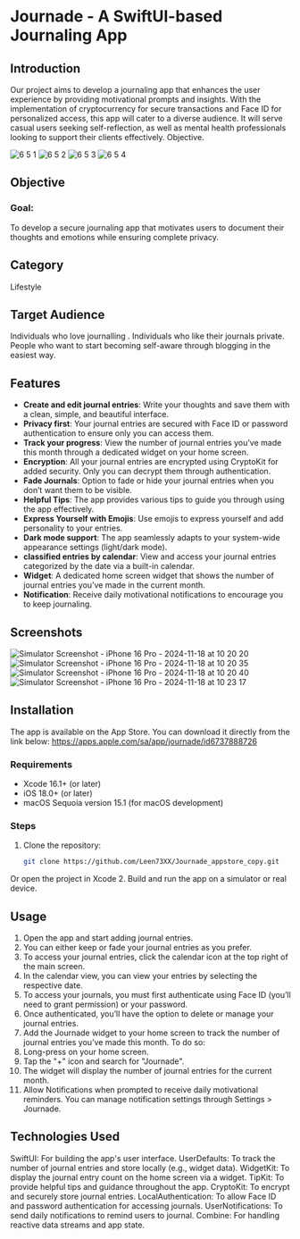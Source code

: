 # Journade - A SwiftUI-based Journaling App

## Introduction
Our project aims to develop a journaling app that enhances the user experience by providing motivational prompts and insights. With the implementation of cryptocurrency for secure transactions and Face ID for personalized access, this app will cater to a diverse audience. It will serve casual users seeking self-reflection, as well as mental health professionals looking to support their clients effectively.
Objective.

![6 5 _1_](https://github.com/user-attachments/assets/ead6be70-8e2a-42bb-8c2e-fe20d870ca84)
![6 5 _2_](https://github.com/user-attachments/assets/c7ca0542-b725-440c-bfc8-27c538afec6a)
![6 5 _3_](https://github.com/user-attachments/assets/8c8e50c5-47c9-489e-9ca4-c112f460c0b4)
![6 5 _4_](https://github.com/user-attachments/assets/f8966587-316d-435e-844a-0c23726ef778)


## Objective
### Goal:
To develop a secure journaling app that motivates users to document their thoughts and emotions while ensuring complete privacy.

## Category
Lifestyle

## Target Audience
Individuals who love journalling .
Individuals who like their journals private.
People who want to start becoming self-aware through blogging in the easiest way.


## Features
- **Create and edit journal entries**: Write your thoughts and save them with a clean, simple, and beautiful interface.
- **Privacy first**:  Your journal entries are secured with Face ID or password authentication to ensure only you can access them.
- **Track your progress**: View the number of journal entries you’ve made this month through a dedicated widget on your home screen.
- **Encryption**: All your journal entries are encrypted using CryptoKit for added security. Only you can decrypt them through authentication.
- **Fade Journals**: Option to fade or hide your journal entries when you don’t want them to be visible.
- **Helpful Tips**: The app provides various tips to guide you through using the app effectively.
- **Express Yourself with Emojis**: Use emojis to express yourself and add personality to your entries.
- **Dark mode support**: The app seamlessly adapts to your system-wide appearance settings (light/dark mode).
- **classified entries by calendar**: View and access your journal entries categorized by the date via a built-in calendar.
- **Widget**: A dedicated home screen widget that shows the number of journal entries you’ve made in the current month.
- **Notification**: Receive daily motivational notifications to encourage you to keep journaling.


## Screenshots
![Simulator Screenshot - iPhone 16 Pro - 2024-11-18 at 10 20 20](https://github.com/user-attachments/assets/337a589e-dd11-46ac-9d78-82e22e936d61)
![Simulator Screenshot - iPhone 16 Pro - 2024-11-18 at 10 20 35](https://github.com/user-attachments/assets/737bfca4-973a-4dcf-b20e-59dad887d916)
![Simulator Screenshot - iPhone 16 Pro - 2024-11-18 at 10 20 40](https://github.com/user-attachments/assets/63daf04b-bfb3-4073-bf2b-fb718504e9e2)
![Simulator Screenshot - iPhone 16 Pro - 2024-11-18 at 10 23 17](https://github.com/user-attachments/assets/4ab7329b-7e05-4666-b886-84c595b5da0b)


## Installation
The app is available on the App Store. You can download it directly from the link below:
https://apps.apple.com/sa/app/journade/id6737888726


### Requirements
- Xcode 16.1+ (or later)
- iOS 18.0+ (or later)
- macOS Sequoia version 15.1 (for macOS development)


### Steps
1. Clone the repository:
   ```bash
   git clone https://github.com/Leen73XX/Journade_appstore_copy.git
Or open the project in Xcode
2. Build and run the app on a simulator or real device.


 ## Usage
1.  Open the app and start adding journal entries.
2.  You can either keep or fade your journal entries as you prefer.
3. To access your journal entries, click the calendar icon at the top right of the main screen.
4. In the calendar view, you can view your entries by selecting the respective date.
5. To access your journals, you must first authenticate using Face ID (you’ll need to grant permission) or your password.
6. Once authenticated, you’ll have the option to delete or manage your journal entries.
7. Add the Journade widget to your home screen to track the number of journal entries you’ve made this month. To do so:
8. Long-press on your home screen.
9. Tap the "+" icon and search for "Journade".
10. The widget will display the number of journal entries for the current month.
11. Allow Notifications when prompted to receive daily motivational reminders. You can manage notification settings through Settings > Journade.


## Technologies Used
SwiftUI: For building the app's user interface.
UserDefaults: To track the number of journal entries and store locally (e.g., widget data).
WidgetKit: To display the journal entry count on the home screen via a widget.
TipKit: To provide helpful tips and guidance throughout the app.
CryptoKit: To encrypt and securely store journal entries.
LocalAuthentication: To allow Face ID and password authentication for accessing journals.
UserNotifications: To send daily notifications to remind users to journal.
Combine: For handling reactive data streams and app state.
